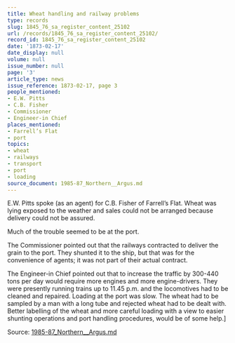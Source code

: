 ```yaml
---
title: Wheat handling and railway problems
type: records
slug: 1845_76_sa_register_content_25102
url: /records/1845_76_sa_register_content_25102/
record_id: 1845_76_sa_register_content_25102
date: '1873-02-17'
date_display: null
volume: null
issue_number: null
page: '3'
article_type: news
issue_reference: 1873-02-17, page 3
people_mentioned:
- E.W. Pitts
- C.B. Fisher
- Commissioner
- Engineer-in Chief
places_mentioned:
- Farrell’s Flat
- port
topics:
- wheat
- railways
- transport
- port
- loading
source_document: 1985-87_Northern__Argus.md
---
```


E.W. Pitts spoke (as an agent) for C.B. Fisher of Farrell’s Flat.  Wheat was lying exposed to the weather and sales could not be arranged because delivery could not be assured.

Much of the trouble seemed to be at the port.

The Commissioner pointed out that the railways contracted to deliver the grain to the port.  They shunted it to the ship, but that was for the convenience of agents; it was not part of their actual contract.

The Engineer-in Chief pointed out that to increase the traffic by 300-440 tons per day would require more engines and more engine-drivers.  They were presently running trains up to 11.45 p.m. and the locomotives had to be cleaned and repaired.  Loading at the port was slow.  The wheat had to be sampled by a man with a long tube and rejected wheat had to be dealt with.  Better labelling of the wheat and more careful loading with a view to easier shunting operations and port handling procedures, would be of some help.]

Source: [1985-87_Northern__Argus.md](/downloads/markdown/1985-87_Northern__Argus.md)
